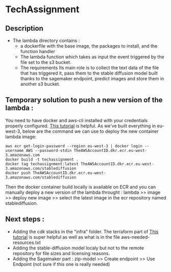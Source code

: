 # TechAssignment

## Description
- The lambda directory contains : 
    - a dockerfile with the base image, the packages to install, and the function handler
    - The lambda function which takes as input the event triggered by the file set to the s3 bucket.
    - The requirements
Its main role is to collect the text data of the file that has triggered it, pass them to the stable diffusion model built thanks to the sagemaker endpoint, predict images and store them in another s3 bucket.

## Temporary solution to push a new version of the lambda : 
You need to have docker and aws-cli installed with your credentials properly configured.
[This tutorial](https://docs.aws.amazon.com/lambda/latest/dg/images-create.html) is helpful. As we've built everything in eu-west-3, below are the command we can use to deploy the new container lambda image: 
<pre><code>aws ecr get-login-password --region eu-west-3 | docker login --username AWS --password-stdin TheAWSAccountID.dkr.ecr.eu-west-3.amazonaws.com
docker build -t techassignment .
docker tag techassignment:latest TheAWSAccountID.dkr.ecr.eu-west-3.amazonaws.com/stablediffusion
docker push TheAWSAccountID.dkr.ecr.eu-west-3.amazonaws.com/stablediffusion</code></pre>
Then the docker container build locally is available on ECR and you can manually deploy a new version of the lambda throught : 
lambda >> image >> deploy new image >> select the latest image in the ecr repository named stablediffusion.

## Next steps :
- Adding the cdk stacks in the "infra" folder. The terraform part of [This tutorial](https://dev.to/aws-builders/your-own-stable-diffusion-endpoint-with-aws-sagemaker-1534) is super helpful as well as what is in the file aws-needed-resources.txt
- Adding the stable-diffusion model localy but not to the remote repository for file sizes and licensing reasons. 
- Adding the Sagemaker part : zip-model >> Create endpoint >> Use Endpoint (not sure if this one is really needed)
